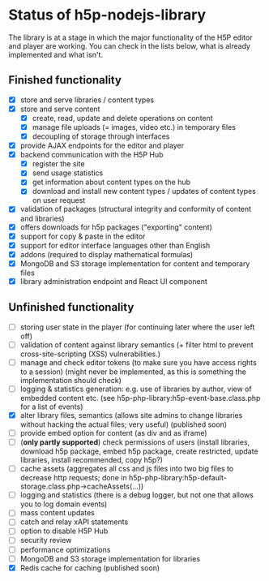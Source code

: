 # Status of h5p-nodejs-library

The library is at a stage in which the major functionality of the H5P editor
and player are working. You can check in the lists below, what is already
implemented and what isn't.

## Finished functionality

-   [x] store and serve libraries / content types
-   [x] store and serve content
    -   [x] create, read, update and delete operations on content
    -   [x] manage file uploads (= images, video etc.) in temporary files
    -   [x] decoupling of storage through interfaces
-   [x] provide AJAX endpoints for the editor and player
-   [x] backend communication with the H5P Hub
    -   [x] register the site
    -   [x] send usage statistics
    -   [x] get information about content types on the hub
    -   [x] download and install new content types / updates of content types on user request
-   [x] validation of packages (structural integrity and conformity of content and libraries)
-   [x] offers downloads for h5p packages ("exporting" content)
-   [x] support for copy & paste in the editor
-   [x] support for editor interface languages other than English
-   [x] addons (required to display mathematical formulas)
-   [x] MongoDB and S3 storage implementation for content and temporary files
-   [x] library administration endpoint and React UI component

## Unfinished functionality

-   [ ] storing user state in the player (for continuing later where the user left off)
-   [ ] validation of content against library semantics (+ filter html to prevent cross-site-scripting (XSS) vulnerabilities.)
-   [ ] manage and check editor tokens (to make sure you have access rights to a session) (might never be implemented, as this is something the implementation should check)
-   [ ] logging & statistics generation: e.g. use of libraries by author, view of embedded content etc. (see h5p-php-library:h5p-event-base.class.php for a list of events)
-   [x] alter library files, semantics (allows site admins to change libraries without hacking the actual files; very useful) (published soon)
-   [ ] provide embed option for content (as div and as iframe)
-   [ ] (**only partly supported**) check permissions of users (install libraries, download h5p package, embed h5p package, create restricted, update libraries, install recommended, copy h5p?)
-   [ ] cache assets (aggregates all css and js files into two big files to decrease http requests; done in h5p-php-library:h5p-default-storage.class.php->cacheAssets(...))
-   [ ] logging and statistics (there is a debug logger, but not one that allows you to log domain events)
-   [ ] mass content updates
-   [ ] catch and relay xAPI statements
-   [ ] option to disable H5P Hub
-   [ ] security review
-   [ ] performance optimizations
-   [ ] MongoDB and S3 storage implementation for libraries
-   [x] Redis cache for caching (published soon)
